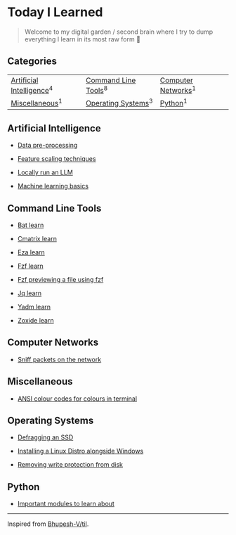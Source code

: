 # Today I Learned
    
> Welcome to my digital garden / second brain where I try to dump everything I learn in its most raw form 🌱

## Categories

<table align=center><tbody>
<tr>
<td><a href='#artificial-intelligence'>Artificial Intelligence</a><sup>4</sup>
</td><td><a href='#command-line-tools'>Command Line Tools</a><sup>8</sup>
</td><td><a href='#computer-networks'>Computer Networks</a><sup>1</sup>
</td></tr>
<tr>
<td><a href='#miscellaneous'>Miscellaneous</a><sup>1</sup>
</td><td><a href='#operating-systems'>Operating Systems</a><sup>3</sup>
</td><td><a href='#python'>Python</a><sup>1</sup>
</td></tr>
</tbody></table>

## Artificial Intelligence

- [Data pre-processing](./artificial-intelligence/data-pre_processing.md)

- [Feature scaling techniques](./artificial-intelligence/feature-scaling-techniques.md)

- [Locally run an LLM](./artificial-intelligence/locally-run-an-LLM.md)

- [Machine learning basics](./artificial-intelligence/machine-learning-basics.md)

## Command Line Tools

- [Bat learn](./command-line-tools/bat-learn.md)

- [Cmatrix learn](./command-line-tools/cmatrix-learn.md)

- [Eza learn](./command-line-tools/eza-learn.md)

- [Fzf learn](./command-line-tools/fzf-learn.md)

- [Fzf previewing a file using fzf](./command-line-tools/fzf-previewing-a-file-using-fzf.md)

- [Jq learn](./command-line-tools/jq-learn.md)

- [Yadm learn](./command-line-tools/yadm-learn.md)

- [Zoxide learn](./command-line-tools/zoxide-learn.md)

## Computer Networks

- [Sniff packets on the network](./computer-networks/sniff-packets-on-the-network.md)

## Miscellaneous

- [ANSI colour codes for colours in terminal](./miscellaneous/ANSI-colour-codes-for-colours-in-terminal.md)

## Operating Systems

- [Defragging an SSD](./operating-systems/defragging-an-SSD.md)

- [Installing a Linux Distro alongside Windows](./operating-systems/installing-a-Linux-Distro-alongside-Windows.md)

- [Removing write protection from disk](./operating-systems/removing-write-protection-from-disk.md)

## Python

- [Important modules to learn about](./python/important-modules-to-learn-about.md)


---

Inspired from [Bhupesh-V/til](https://github.com/Bhupesh-V/til).
